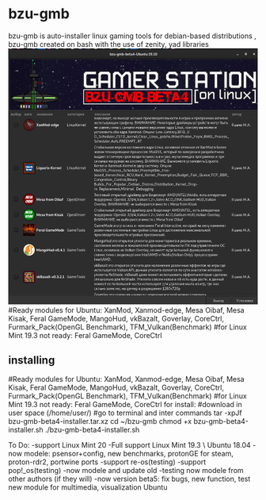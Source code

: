# bzu-gmb
bzu-gmb is auto-installer linux gaming tools for debian-based distributions , bzu-gmb created on bash with the use of zenity, yad libraries
<img src="image/bzu-gmb-beta4.png" alt="My cool logo"/>
#Ready modules for Ubuntu: XanMod, Xanmod-edge, Mesa Oibaf, Mesa Kisak, Feral GameMode, MangoHud, vkBazalt, Goverlay, CoreCtrl, Furmark_Pack(OpenGL Benchmark), TFM_Vulkan(Benchmark)
#for Linux Mint 19.3 not ready: Feral GameMode, CoreCtrl

installing
----------
#Ready modules for Ubuntu: XanMod, Xanmod-edge, Mesa Oibaf, Mesa Kisak, Feral GameMode, MangoHud, vkBazalt, Goverlay, CoreCtrl, Furmark_Pack(OpenGL Benchmark), TFM_Vulkan(Benchmark)
#for Linux Mint 19.3 not ready: Feral GameMode, CoreCtrl
for install:
#download in user space (/home/user/)
#go to terminal and inter commands
tar -xpJf bzu-gmb-beta4-installer.tar.xz
cd ~/bzu-gmb
chmod +x bzu-gmb-beta4-installer.sh
./bzu-gmb-beta4-installer.sh

To Do:
-support Linux Mint 20
-Full support Linux Mint 19.3 \ Ubuntu 18.04
-now modele: psensor+config, new benchmarks, protonGE for steam, proton-rdr2, portwine ports
-support re-os(testing)
-support pop!_os(testing)
-now modele and update old
-testing now modele from other authors (if they will)
-now version beta5: fix bugs, new function, test new module for multimedia, visualization Ubuntu

